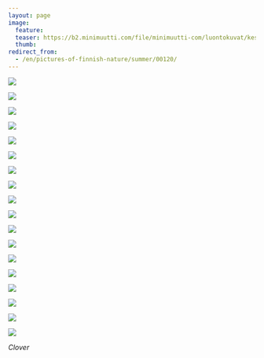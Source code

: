 ```yaml
---
layout: page
image:
  feature:
  teaser: https://b2.minimuutti.com/file/minimuutti-com/luontokuvat/kes%C3%A4/9/DS35831-245px.jpg
  thumb:
redirect_from:
  - /en/pictures-of-finnish-nature/summer/00120/
---
```


[![](https://b2.minimuutti.com/file/minimuutti-com/luontokuvat/kes%C3%A4/9/DS35814-800px.jpg)](https://dl.dropboxusercontent.com/sh/ea1wtnz7z734o12/AACZZtCuJXQEoPlzUmrNa1YDa/luontokuvat/kes%C3%A4/9/DS35814.jpg)

[![](https://b2.minimuutti.com/file/minimuutti-com/luontokuvat/kes%C3%A4/9/DS35805-800px.jpg)](https://dl.dropboxusercontent.com/sh/ea1wtnz7z734o12/AACL39Mm0MG8XfsFtPb111lTa/luontokuvat/kes%C3%A4/9/DS35805.jpg)

[![](https://b2.minimuutti.com/file/minimuutti-com/luontokuvat/kes%C3%A4/9/DS35810-800px.jpg)](https://dl.dropboxusercontent.com/sh/ea1wtnz7z734o12/AAArPeRNpy8cFs7mKGaky3iqa/luontokuvat/kes%C3%A4/9/DS35810.jpg)

[![](https://b2.minimuutti.com/file/minimuutti-com/luontokuvat/kes%C3%A4/9/DS35707-800px.jpg)](https://dl.dropboxusercontent.com/sh/ea1wtnz7z734o12/AACxrQtwaMC-lrbprcbXV4P8a/luontokuvat/kes%C3%A4/9/DS35707.jpg)

[![](https://b2.minimuutti.com/file/minimuutti-com/luontokuvat/kes%C3%A4/9/DS35862-800px.jpg)](https://dl.dropboxusercontent.com/sh/ea1wtnz7z734o12/AABFRi5Ch0UYD18Vl8H5NU08a/luontokuvat/kes%C3%A4/9/DS35862.jpg)

[![](https://b2.minimuutti.com/file/minimuutti-com/luontokuvat/kes%C3%A4/9/DS35865-800px.jpg)](https://dl.dropboxusercontent.com/sh/ea1wtnz7z734o12/AACaVCvpZ-kMt7xCZIMrmqqoa/luontokuvat/kes%C3%A4/9/DS35865.jpg)

[![](https://b2.minimuutti.com/file/minimuutti-com/luontokuvat/kes%C3%A4/9/DS35833-800px.jpg)](https://dl.dropboxusercontent.com/sh/ea1wtnz7z734o12/AADZxPoxUkuEVgFCcudK1qzBa/luontokuvat/kes%C3%A4/9/DS35833.jpg)

[![](https://b2.minimuutti.com/file/minimuutti-com/luontokuvat/kes%C3%A4/9/DS35852-800px.jpg)](https://dl.dropboxusercontent.com/sh/ea1wtnz7z734o12/AABLJ5hQfU2qzOQ2-HH_088Oa/luontokuvat/kes%C3%A4/9/DS35852.jpg)

[![](https://b2.minimuutti.com/file/minimuutti-com/luontokuvat/kes%C3%A4/9/DS35857-800px.jpg)](https://dl.dropboxusercontent.com/sh/ea1wtnz7z734o12/AABovJCVZVVEIb8MOD-13WYva/luontokuvat/kes%C3%A4/9/DS35857.jpg)

[![](https://b2.minimuutti.com/file/minimuutti-com/luontokuvat/kes%C3%A4/9/DS35859-800px.jpg)](https://dl.dropboxusercontent.com/sh/ea1wtnz7z734o12/AACGH483clDz4IkPGbegjYm3a/luontokuvat/kes%C3%A4/9/DS35859.jpg)

[![](https://b2.minimuutti.com/file/minimuutti-com/luontokuvat/kes%C3%A4/9/DS35840-800px.jpg)](https://dl.dropboxusercontent.com/sh/ea1wtnz7z734o12/AADzogAgkLNnpVvbuXTqi-Oea/luontokuvat/kes%C3%A4/9/DS35840.jpg)

[![](https://b2.minimuutti.com/file/minimuutti-com/luontokuvat/kes%C3%A4/9/DS35842-800px.jpg)](https://dl.dropboxusercontent.com/sh/ea1wtnz7z734o12/AAASi7PDLKW5KwCmnF2avktCa/luontokuvat/kes%C3%A4/9/DS35842.jpg)

[![](https://b2.minimuutti.com/file/minimuutti-com/luontokuvat/kes%C3%A4/9/DS35844-800px.jpg)](https://dl.dropboxusercontent.com/sh/ea1wtnz7z734o12/AADZHf7f-pMkUrzMcU6iQvdwa/luontokuvat/kes%C3%A4/9/DS35844.jpg)

[![](https://b2.minimuutti.com/file/minimuutti-com/luontokuvat/kes%C3%A4/9/DS35850-800px.jpg)](https://dl.dropboxusercontent.com/sh/ea1wtnz7z734o12/AACW0PUEq0ckxxhA4ffetp3Ia/luontokuvat/kes%C3%A4/9/DS35850.jpg)

[![](https://b2.minimuutti.com/file/minimuutti-com/luontokuvat/kes%C3%A4/9/DS35854-800px.jpg)](https://dl.dropboxusercontent.com/sh/ea1wtnz7z734o12/AAANLH7_FknH3rc5yAduO2NCa/luontokuvat/kes%C3%A4/9/DS35854.jpg)

[![](https://b2.minimuutti.com/file/minimuutti-com/luontokuvat/kes%C3%A4/9/DS35855-800px.jpg)](https://dl.dropboxusercontent.com/sh/ea1wtnz7z734o12/AAD3W9xrwlZheFS5VlxK6auKa/luontokuvat/kes%C3%A4/9/DS35855.jpg)

[![](https://b2.minimuutti.com/file/minimuutti-com/luontokuvat/kes%C3%A4/9/DS35831-800px.jpg)](https://dl.dropboxusercontent.com/sh/ea1wtnz7z734o12/AAB8w6aIwBBZbp7856-xU0Boa/luontokuvat/kes%C3%A4/9/DS35831.jpg)

[![](https://b2.minimuutti.com/file/minimuutti-com/luontokuvat/kes%C3%A4/9/DS35830-800px.jpg)](https://dl.dropboxusercontent.com/sh/ea1wtnz7z734o12/AAD_a4CZ1GJ77QoHf031qpvUa/luontokuvat/kes%C3%A4/9/DS35830.jpg)

*Clover*
